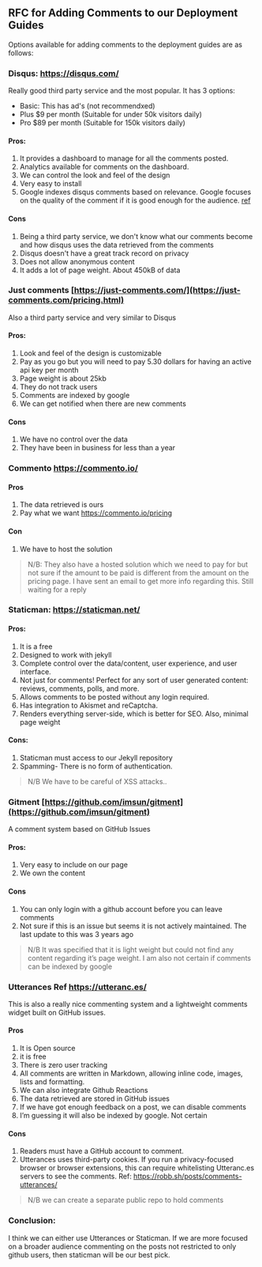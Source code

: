 
  

## RFC for Adding Comments to our Deployment Guides

  

 Options available for adding comments to the deployment guides are as follows:
### Disqus: <https://disqus.com/>
 
Really good third party service and the most popular. It has 3 options:
- Basic: This has ad's (not recommendxed)
- Plus $9 per month (Suitable for under 50k visitors daily)
- Pro $89 per month (Suitable for 150k visitors daily)

#### Pros:
1. It provides a dashboard to manage for all the comments posted.
2. Analytics available for comments on the dashboard.
3. We can control the look and feel of the design
4. Very easy to install
5. Google indexes disqus comments based on relevance. Google focuses on the quality of the comment if it is good enough for the audience. [ref](https://code-interactive.com/ad-in/2018/10/does-google-index-disqus-comments/)

#### Cons
1. Being a third party service, we don't know what our comments become and how disqus uses the data retrieved from the comments
2. Disqus doesn't have a great track record on privacy
3. Does not allow anonymous content
4. It adds a lot of page weight. About 450kB of data

### Just comments [https://just-comments.com/](https://just-comments.com/pricing.html)
Also a third party service and very similar to Disqus
#### Pros:
1. Look and feel of the design is customizable
2. Pay as you go but you will need to pay 5.30 dollars for having an active api key per month
3. Page weight is about 25kb
4. They do not track users
5. Comments are indexed by google
6. We can get notified when there are new comments

#### Cons
1. We have no control over the data
2. They have been in business for less than a year

### Commento <https://commento.io/>
#### Pros
1. The data retrieved is ours
2. Pay what we want <https://commento.io/pricing>

#### Con
1. We have to host the solution

> N/B: They also have a hosted solution which we need to pay for but not sure if the amount to be paid is different from the amount on the pricing page. I have sent an email to get more info regarding this. Still waiting for a reply

 ### Staticman: <https://staticman.net/>
#### Pros:
1. It is a free
2. Designed to work with jekyll
3. Complete control over the data/content, user experience, and user interface.
4. Not just for comments! Perfect for any sort of user generated content: reviews, comments, polls, and more.
5. Allows comments to be posted without any login required.
6. Has integration to Akismet and reCaptcha.
7. Renders everything server-side, which is better for SEO. Also, minimal page weight

#### Cons:
1. Staticman must access to our Jekyll repository
2. Spamming- There is no form of authentication.
   
> N/B We have to be careful of XSS attacks..

### Gitment [https://github.com/imsun/gitment](https://github.com/imsun/gitment)
A comment system based on GitHub Issues
#### Pros:
1. Very easy to include on our page
2. We own the content
#### Cons
1. You can only login with a github account before you can leave comments
2. Not sure if this is an issue but seems it is not actively maintained. The last update to this was 3 years ago
> N/B It was specified that it is light weight but could not find any content regarding it’s page weight. I am also not certain if comments can be indexed by google

### Utterances Ref https://utteranc.es/
This is also a really nice commenting system and a lightweight comments widget built on GitHub issues.
#### Pros
1. It is Open source
2. it is free
3. There is zero user tracking
4. All comments are written in Markdown, allowing inline code, images, lists and formatting.
5. We can also integrate Github Reactions
6. The data retrieved are stored in GitHub issues
7. If we have got enough feedback on a post, we can disable comments
8. I’m guessing it will also be indexed by google. Not certain

#### Cons

1. Readers must have a GitHub account to comment.
2. Utterances uses third-party cookies. If you run a privacy-focused browser or browser extensions, this can require whitelisting Utteranc.es servers to see the comments.
Ref: https://robb.sh/posts/comments-utterances/
> N/B we can create a separate public repo to hold comments

### Conclusion:

I think we can either use Utterances or Staticman. If we are more focused on a broader audience commenting on the posts not restricted to only github users, then staticman will be our best pick.
